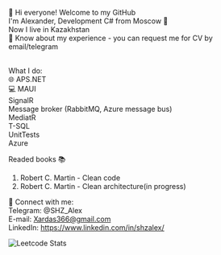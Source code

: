 👋 Hi everyone! Welcome to my GitHub <br/>
I'm Alexander, Development C# from Moscow 🏰 <br/>
Now I live in Kazakhstan <br/>
📄 Know about my experience - you can request me for CV by email/telegram <br/> <br/>


What I do: <br/>
🌐 APS.NET <br/>
💻 MAUI <br/>
SignalR <br/>
Message broker (RabbitMQ, Azure message bus) <br/>
MediatR <br/>
T-SQL <br/>
UnitTests <br/>
Azure <br/>

Readed books :books: <br/>
1. Robert C. Martin - Clean code <br/>
2. Robert C. Martin - Clean architecture(in progress) <br/>

📧 Connect with me: <br/>
Telegram: @SHZ_Alex <br/>
E-mail: Xardas366@gmail.com <br/>
LinkedIn: https://www.linkedin.com/in/shzalex/ <br/>

![Leetcode Stats](https://leetcard.jacoblin.cool/SHZ_Alex?ext=heatmap)

